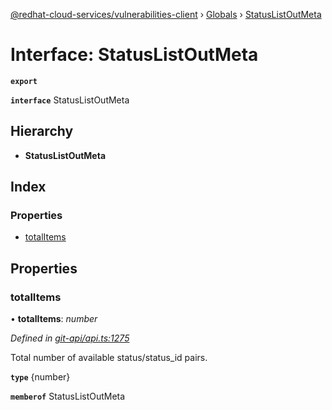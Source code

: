 [@redhat-cloud-services/vulnerabilities-client](../README.md) › [Globals](../globals.md) › [StatusListOutMeta](statuslistoutmeta.md)

# Interface: StatusListOutMeta

**`export`** 

**`interface`** StatusListOutMeta

## Hierarchy

* **StatusListOutMeta**

## Index

### Properties

* [totalItems](statuslistoutmeta.md#totalitems)

## Properties

###  totalItems

• **totalItems**: *number*

*Defined in [git-api/api.ts:1275](https://github.com/RedHatInsights/javascript-clients/blob/master/packages/vulnerabilities/git-api/api.ts#L1275)*

Total number of available status/status_id pairs.

**`type`** {number}

**`memberof`** StatusListOutMeta
